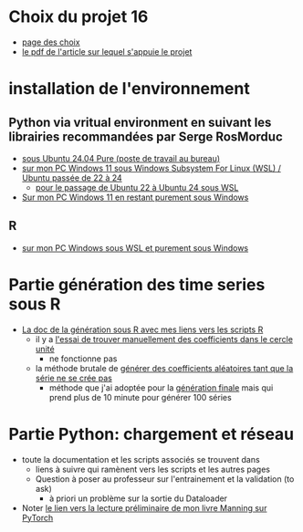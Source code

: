 # Choix du projet 16
* [page des choix](./docs/CHOIX.md)
* [le pdf de l'article sur lequel s'appuie le projet](./docs/1804.04299v2.pdf)
# installation de l'environnement
## Python via vritual environment en suivant les librairies recommandées par Serge RosMorduc
* [sous Ubuntu 24.04 Pure (poste de travail au bureau)](./docs/INSTALLATIONS/PYTHONLIBS.md)
* [sur mon PC Windows 11 sous Windows Subsystem For Linux (WSL) / Ubuntu passée de 22 à 24](./docs/INSTALLATIONS/PYTHONLIBSWSL.md)
  * [pour le passage de Ubuntu 22 à Ubuntu 24 sous WSL](./docs/WSL/Ubuntu.md) 
* [Sur mon PC Windows 11 en restant purement sous Windows](./docs/INSTALLATIONS/PYTHONWINDOWS.md)
## R
* [sur mon PC Windows sous WSL et purement sous Windows](./docs/INSTALLATIONS/R.md)
# Partie génération des time series sous R
* [La doc de la génération sous R avec mes liens vers les scripts R](./docs/GENERATION/R.md)
  * il y a [l'essai de trouver manuellement des coefficients dans le cercle unité](./R/testGenerateARMASeries_methode1.R)
    * ne fonctionne pas
  * la méthode brutale de [générer des coefficients aléatoires tant que la série ne se crée pas](./R/testGenerateARMASeries_methode2.R)
    * méthode que j'ai adoptée pour la [génération finale](./R/GenerateARMASeries_final.R) mais qui prend plus de 10 minute pour générer 100 séries 
# Partie Python: chargement et réseau
* toute la documentation et les scripts associés se trouvent dans [](./docs/PYTHON_STEPS/5-GLOBAL.md)
  * liens à suivre qui ramènent vers les scripts et les autres pages
  * Question à poser au professeur sur l'entrainement et la validation (to ask)
    * à priori un problème sur la sortie du Dataloader 
* Noter [le lien vers la lecture préliminaire de mon livre Manning sur PyTorch](./docs/PYTHON_STEPS/0-PYTHON_LECTURE.md)